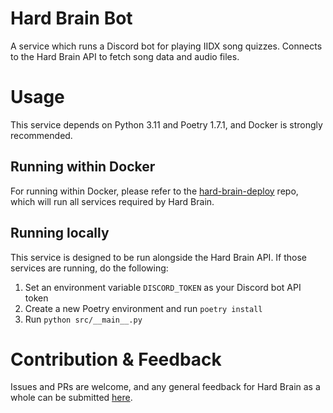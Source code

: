 # Hard Brain Bot  

A service which runs a Discord bot for playing IIDX song quizzes. Connects to the Hard Brain API to fetch 
song data and audio files.

# Usage  

This service depends on Python 3.11 and Poetry 1.7.1, and Docker is strongly recommended.

## Running within Docker  

For running within Docker, please refer to the 
[hard-brain-deploy](https://github.com/hard-brain/hard-brain-deploy) 
repo, which will run all services required by Hard Brain.

## Running locally  

This service is designed to be run alongside the Hard Brain API. If those services are running, do the following:  

1. Set an environment variable `DISCORD_TOKEN` as your Discord bot API token
2. Create a new Poetry environment and run `poetry install`
3. Run `python src/__main__.py`

# Contribution & Feedback
Issues and PRs are welcome, and any general feedback for Hard Brain as a whole can be submitted 
[here](https://github.com/orgs/hard-brain/discussions/categories/song-title-changes).